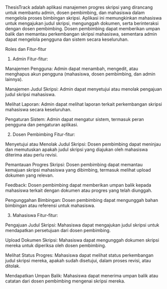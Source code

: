 ThesisTrack adalah aplikasi manajemen progres skripsi yang dirancang untuk membantu admin, dosen pembimbing, dan mahasiswa dalam mengelola proses bimbingan skripsi. Aplikasi ini memungkinkan mahasiswa untuk mengajukan judul skripsi, mengunggah dokumen, serta berinteraksi dengan dosen pembimbing. Dosen pembimbing dapat memberikan umpan balik dan memantau perkembangan skripsi mahasiswa, sementara admin dapat mengelola pengguna dan sistem secara keseluruhan.

Roles dan Fitur-fitur
1. Admin
Fitur-fitur:

Manajemen Pengguna: Admin dapat menambah, mengedit, atau menghapus akun pengguna (mahasiswa, dosen pembimbing, dan admin lainnya).

Manajemen Judul Skripsi: Admin dapat menyetujui atau menolak pengajuan judul skripsi mahasiswa.

Melihat Laporan: Admin dapat melihat laporan terkait perkembangan skripsi mahasiswa secara keseluruhan.

Pengaturan Sistem: Admin dapat mengatur sistem, termasuk peran pengguna dan pengaturan aplikasi.

2. Dosen Pembimbing
Fitur-fitur:

Menyetujui atau Menolak Judul Skripsi: Dosen pembimbing dapat meninjau dan memutuskan apakah judul skripsi yang diajukan oleh mahasiswa diterima atau perlu revisi.

Pemantauan Progres Skripsi: Dosen pembimbing dapat memantau kemajuan skripsi mahasiswa yang dibimbing, termasuk melihat upload dokumen yang relevan.

Feedback: Dosen pembimbing dapat memberikan umpan balik kepada mahasiswa terkait dengan dokumen atau progres yang telah diunggah.

Pengunggahan Bimbingan: Dosen pembimbing dapat mengunggah bahan bimbingan atau referensi untuk mahasiswa.

3. Mahasiswa
Fitur-fitur:

Pengajuan Judul Skripsi: Mahasiswa dapat mengajukan judul skripsi untuk mendapatkan persetujuan dari dosen pembimbing.

Upload Dokumen Skripsi: Mahasiswa dapat mengunggah dokumen skripsi mereka untuk diperiksa oleh dosen pembimbing.

Melihat Status Progres: Mahasiswa dapat melihat status perkembangan judul skripsi mereka, apakah sudah disetujui, dalam proses revisi, atau ditolak.

Mendapatkan Umpan Balik: Mahasiswa dapat menerima umpan balik atau catatan dari dosen pembimbing mengenai skripsi mereka.
